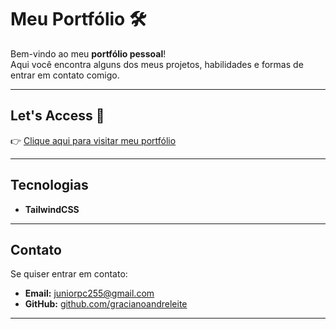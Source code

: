 # Meu Portfólio 🛠️

Bem-vindo ao meu **portfólio pessoal**!  
Aqui você encontra alguns dos meus projetos, habilidades e formas de entrar em contato comigo.  

---

## Let's Access 🚀
👉 [Clique aqui para visitar meu portfólio](https://graciano.dev)

---

## Tecnologias
- **TailwindCSS**

---

## Contato
Se quiser entrar em contato:  

- **Email:** juniorpc255@gmail.com  
- **GitHub:** [github.com/gracianoandreleite](https://github.com/gracianoandreleite)  

---
